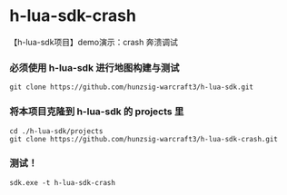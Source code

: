 # h-lua-sdk-crash
【h-lua-sdk项目】demo演示：crash 奔溃调试

### 必须使用 h-lua-sdk 进行地图构建与测试
```
git clone https://github.com/hunzsig-warcraft3/h-lua-sdk.git
```

### 将本项目克隆到 h-lua-sdk 的 projects 里
```
cd ./h-lua-sdk/projects
git clone https://github.com/hunzsig-warcraft3/h-lua-sdk-crash.git
```

### 测试！
```
sdk.exe -t h-lua-sdk-crash
```
